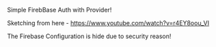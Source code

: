 Simple FirebBase Auth with Provider!


Sketching from here - https://www.youtube.com/watch?v=r4EY8oou_VI

The Firebase Configuration is hide due to security reason!
